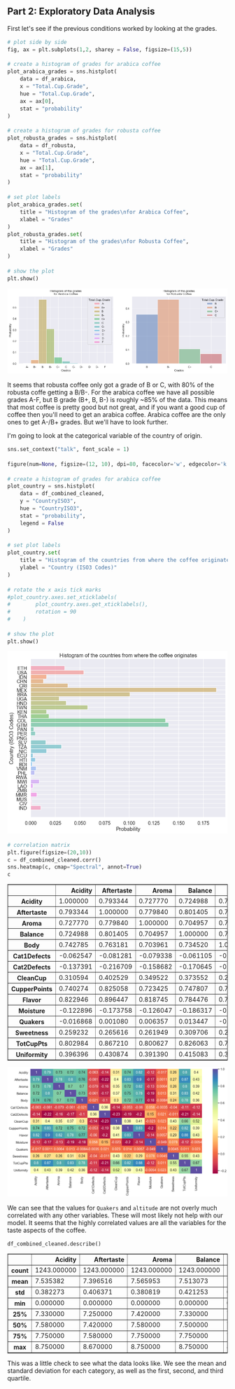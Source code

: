 ## Part 2: Exploratory Data Analysis

First let's see if the previous conditions worked by looking at the grades.


```python
# plot side by side
fig, ax = plt.subplots(1,2, sharey = False, figsize=(15,5))

# create a histogram of grades for arabica coffee
plot_arabica_grades = sns.histplot(
    data = df_arabica,
    x = "Total.Cup.Grade",
    hue = "Total.Cup.Grade",
    ax = ax[0],
    stat = "probability"
)

# create a histogram of grades for robusta coffee
plot_robusta_grades = sns.histplot(
    data = df_robusta,
    x = "Total.Cup.Grade",
    hue = "Total.Cup.Grade",
    ax = ax[1],
    stat = "probability"
)

# set plot labels
plot_arabica_grades.set(
    title = "Histogram of the grades\nfor Arabica Coffee",
    xlabel = "Grades"
)
plot_robusta_grades.set(
    title = "Histogram of the grades\nfor Robusta Coffee",
    xlabel = "Grades"
)

# show the plot
plt.show()
```



![png](code_output_files/code_output_44_0.png)



It seems that robusta coffee only got a grade of B or C, with 80% of the robusta coffe getting a B/B-. For the arabica coffee we have all possible grades A-F, but B grade (B+, B, B-) is roughly ~85% of the data. This means that most coffee is pretty good but not great, and if you want a good cup of coffee then you'll need to get an arabica coffee. Arabica coffee are the only ones to get A-/B+ grades. But we'll have to look further.

I'm going to look at the categorical variable of the country of origin.


```python
sns.set_context("talk", font_scale = 1)

figure(num=None, figsize=(12, 10), dpi=80, facecolor='w', edgecolor='k')

# create a histogram of grades for arabica coffee
plot_country = sns.histplot(
    data = df_combined_cleaned,
    y = "CountryISO3",
    hue = "CountryISO3",
    stat = "probability",
    legend = False
)

# set plot labels
plot_country.set(
    title = "Histogram of the countries from where the coffee originates",
    ylabel = "Country (ISO3 Codes)"
)

# rotate the x axis tick marks
#plot_country.axes.set_xticklabels(
#        plot_country.axes.get_xticklabels(),
#        rotation = 90
#    )

# show the plot
plt.show()
```



![png](code_output_files/code_output_46_0.png)




```python
# correlation matrix
plt.figure(figsize=(20,10))
c = df_combined_cleaned.corr()
sns.heatmap(c, cmap="Spectral", annot=True)
c
```




<div>
<style scoped>
    .dataframe tbody tr th:only-of-type {
        vertical-align: middle;
    }

    .dataframe tbody tr th {
        vertical-align: top;
    }

    .dataframe thead th {
        text-align: right;
    }
</style>
<table border="1" class="dataframe">
  <thead>
    <tr style="text-align: right;">
      <th></th>
      <th>Acidity</th>
      <th>Aftertaste</th>
      <th>Aroma</th>
      <th>Balance</th>
      <th>Body</th>
      <th>Cat1Defects</th>
      <th>Cat2Defects</th>
      <th>CleanCup</th>
      <th>CupperPoints</th>
      <th>Flavor</th>
      <th>Moisture</th>
      <th>Quakers</th>
      <th>Sweetness</th>
      <th>TotCupPts</th>
      <th>Uniformity</th>
    </tr>
  </thead>
  <tbody>
    <tr>
      <th>Acidity</th>
      <td>1.000000</td>
      <td>0.793344</td>
      <td>0.727770</td>
      <td>0.724988</td>
      <td>0.742785</td>
      <td>-0.062547</td>
      <td>-0.137391</td>
      <td>0.310594</td>
      <td>0.740274</td>
      <td>0.822946</td>
      <td>-0.122896</td>
      <td>-0.016868</td>
      <td>0.259232</td>
      <td>0.802984</td>
      <td>0.396396</td>
    </tr>
    <tr>
      <th>Aftertaste</th>
      <td>0.793344</td>
      <td>1.000000</td>
      <td>0.779840</td>
      <td>0.801405</td>
      <td>0.763181</td>
      <td>-0.081281</td>
      <td>-0.216709</td>
      <td>0.402529</td>
      <td>0.825058</td>
      <td>0.896447</td>
      <td>-0.173758</td>
      <td>0.001080</td>
      <td>0.265616</td>
      <td>0.867210</td>
      <td>0.430874</td>
    </tr>
    <tr>
      <th>Aroma</th>
      <td>0.727770</td>
      <td>0.779840</td>
      <td>1.000000</td>
      <td>0.704957</td>
      <td>0.703961</td>
      <td>-0.079338</td>
      <td>-0.158682</td>
      <td>0.349522</td>
      <td>0.723425</td>
      <td>0.818745</td>
      <td>-0.126047</td>
      <td>0.006357</td>
      <td>0.261949</td>
      <td>0.800627</td>
      <td>0.391390</td>
    </tr>
    <tr>
      <th>Balance</th>
      <td>0.724988</td>
      <td>0.801405</td>
      <td>0.704957</td>
      <td>1.000000</td>
      <td>0.734520</td>
      <td>-0.061105</td>
      <td>-0.170645</td>
      <td>0.373552</td>
      <td>0.747807</td>
      <td>0.784476</td>
      <td>-0.186317</td>
      <td>0.013447</td>
      <td>0.309706</td>
      <td>0.826063</td>
      <td>0.415083</td>
    </tr>
    <tr>
      <th>Body</th>
      <td>0.742785</td>
      <td>0.763181</td>
      <td>0.703961</td>
      <td>0.734520</td>
      <td>1.000000</td>
      <td>-0.021391</td>
      <td>-0.099822</td>
      <td>0.297834</td>
      <td>0.716201</td>
      <td>0.765929</td>
      <td>-0.178478</td>
      <td>-0.008426</td>
      <td>0.242451</td>
      <td>0.775655</td>
      <td>0.360084</td>
    </tr>
    <tr>
      <th>Cat1Defects</th>
      <td>-0.062547</td>
      <td>-0.081281</td>
      <td>-0.079338</td>
      <td>-0.061105</td>
      <td>-0.021391</td>
      <td>1.000000</td>
      <td>0.359069</td>
      <td>-0.142758</td>
      <td>-0.053130</td>
      <td>-0.059526</td>
      <td>0.057624</td>
      <td>-0.003466</td>
      <td>-0.039930</td>
      <td>-0.106256</td>
      <td>-0.117008</td>
    </tr>
    <tr>
      <th>Cat2Defects</th>
      <td>-0.137391</td>
      <td>-0.216709</td>
      <td>-0.158682</td>
      <td>-0.170645</td>
      <td>-0.099822</td>
      <td>0.359069</td>
      <td>1.000000</td>
      <td>-0.233876</td>
      <td>-0.189402</td>
      <td>-0.195007</td>
      <td>0.148900</td>
      <td>0.021026</td>
      <td>-0.010961</td>
      <td>-0.210043</td>
      <td>-0.143487</td>
    </tr>
    <tr>
      <th>CleanCup</th>
      <td>0.310594</td>
      <td>0.402529</td>
      <td>0.349522</td>
      <td>0.373552</td>
      <td>0.297834</td>
      <td>-0.142758</td>
      <td>-0.233876</td>
      <td>1.000000</td>
      <td>0.375545</td>
      <td>0.406394</td>
      <td>-0.022666</td>
      <td>0.022599</td>
      <td>0.425608</td>
      <td>0.661929</td>
      <td>0.517351</td>
    </tr>
    <tr>
      <th>CupperPoints</th>
      <td>0.740274</td>
      <td>0.825058</td>
      <td>0.723425</td>
      <td>0.747807</td>
      <td>0.716201</td>
      <td>-0.053130</td>
      <td>-0.189402</td>
      <td>0.375545</td>
      <td>1.000000</td>
      <td>0.825150</td>
      <td>-0.197484</td>
      <td>0.013542</td>
      <td>0.219767</td>
      <td>0.817928</td>
      <td>0.386805</td>
    </tr>
    <tr>
      <th>Flavor</th>
      <td>0.822946</td>
      <td>0.896447</td>
      <td>0.818745</td>
      <td>0.784476</td>
      <td>0.765929</td>
      <td>-0.059526</td>
      <td>-0.195007</td>
      <td>0.406394</td>
      <td>0.825150</td>
      <td>1.000000</td>
      <td>-0.142875</td>
      <td>0.005724</td>
      <td>0.288754</td>
      <td>0.877383</td>
      <td>0.429437</td>
    </tr>
    <tr>
      <th>Moisture</th>
      <td>-0.122896</td>
      <td>-0.173758</td>
      <td>-0.126047</td>
      <td>-0.186317</td>
      <td>-0.178478</td>
      <td>0.057624</td>
      <td>0.148900</td>
      <td>-0.022666</td>
      <td>-0.197484</td>
      <td>-0.142875</td>
      <td>1.000000</td>
      <td>-0.048538</td>
      <td>0.078123</td>
      <td>-0.120556</td>
      <td>-0.005425</td>
    </tr>
    <tr>
      <th>Quakers</th>
      <td>-0.016868</td>
      <td>0.001080</td>
      <td>0.006357</td>
      <td>0.013447</td>
      <td>-0.008426</td>
      <td>-0.003466</td>
      <td>0.021026</td>
      <td>0.022599</td>
      <td>0.013542</td>
      <td>0.005724</td>
      <td>-0.048538</td>
      <td>1.000000</td>
      <td>0.004533</td>
      <td>0.011390</td>
      <td>0.022671</td>
    </tr>
    <tr>
      <th>Sweetness</th>
      <td>0.259232</td>
      <td>0.265616</td>
      <td>0.261949</td>
      <td>0.309706</td>
      <td>0.242451</td>
      <td>-0.039930</td>
      <td>-0.010961</td>
      <td>0.425608</td>
      <td>0.219767</td>
      <td>0.288754</td>
      <td>0.078123</td>
      <td>0.004533</td>
      <td>1.000000</td>
      <td>0.546976</td>
      <td>0.428832</td>
    </tr>
    <tr>
      <th>TotCupPts</th>
      <td>0.802984</td>
      <td>0.867210</td>
      <td>0.800627</td>
      <td>0.826063</td>
      <td>0.775655</td>
      <td>-0.106256</td>
      <td>-0.210043</td>
      <td>0.661929</td>
      <td>0.817928</td>
      <td>0.877383</td>
      <td>-0.120556</td>
      <td>0.011390</td>
      <td>0.546976</td>
      <td>1.000000</td>
      <td>0.665193</td>
    </tr>
    <tr>
      <th>Uniformity</th>
      <td>0.396396</td>
      <td>0.430874</td>
      <td>0.391390</td>
      <td>0.415083</td>
      <td>0.360084</td>
      <td>-0.117008</td>
      <td>-0.143487</td>
      <td>0.517351</td>
      <td>0.386805</td>
      <td>0.429437</td>
      <td>-0.005425</td>
      <td>0.022671</td>
      <td>0.428832</td>
      <td>0.665193</td>
      <td>1.000000</td>
    </tr>
  </tbody>
</table>
</div>





![png](code_output_files/code_output_47_1.png)



We can see that the values for `Quakers` and `altitude` are not overly much correlated with any other variables. These will most likely not help with our model. It seems that the highly correlated values are all the variables for the taste aspects of the coffee.


```python
df_combined_cleaned.describe()
```




<div>
<style scoped>
    .dataframe tbody tr th:only-of-type {
        vertical-align: middle;
    }

    .dataframe tbody tr th {
        vertical-align: top;
    }

    .dataframe thead th {
        text-align: right;
    }
</style>
<table border="1" class="dataframe">
  <thead>
    <tr style="text-align: right;">
      <th></th>
      <th>Acidity</th>
      <th>Aftertaste</th>
      <th>Aroma</th>
      <th>Balance</th>
      <th>Body</th>
      <th>Cat1Defects</th>
      <th>Cat2Defects</th>
      <th>CleanCup</th>
      <th>CupperPoints</th>
      <th>Flavor</th>
      <th>Moisture</th>
      <th>Quakers</th>
      <th>Sweetness</th>
      <th>TotCupPts</th>
      <th>Uniformity</th>
    </tr>
  </thead>
  <tbody>
    <tr>
      <th>count</th>
      <td>1243.000000</td>
      <td>1243.000000</td>
      <td>1243.000000</td>
      <td>1243.000000</td>
      <td>1243.000000</td>
      <td>1243.000000</td>
      <td>1243.000000</td>
      <td>1243.000000</td>
      <td>1243.000000</td>
      <td>1243.000000</td>
      <td>1243.000000</td>
      <td>1243.000000</td>
      <td>1243.000000</td>
      <td>1243.000000</td>
      <td>1243.000000</td>
    </tr>
    <tr>
      <th>mean</th>
      <td>7.535382</td>
      <td>7.396516</td>
      <td>7.565953</td>
      <td>7.513073</td>
      <td>7.517289</td>
      <td>0.409493</td>
      <td>3.616251</td>
      <td>9.836331</td>
      <td>7.492285</td>
      <td>7.518608</td>
      <td>0.089759</td>
      <td>0.169751</td>
      <td>9.856710</td>
      <td>82.070024</td>
      <td>9.837691</td>
    </tr>
    <tr>
      <th>std</th>
      <td>0.382273</td>
      <td>0.406371</td>
      <td>0.380819</td>
      <td>0.421253</td>
      <td>0.361576</td>
      <td>1.822778</td>
      <td>5.394722</td>
      <td>0.778128</td>
      <td>0.463193</td>
      <td>0.402209</td>
      <td>0.046934</td>
      <td>0.816093</td>
      <td>0.632045</td>
      <td>3.557775</td>
      <td>0.559074</td>
    </tr>
    <tr>
      <th>min</th>
      <td>0.000000</td>
      <td>0.000000</td>
      <td>0.000000</td>
      <td>0.000000</td>
      <td>0.000000</td>
      <td>0.000000</td>
      <td>0.000000</td>
      <td>0.000000</td>
      <td>0.000000</td>
      <td>0.000000</td>
      <td>0.000000</td>
      <td>0.000000</td>
      <td>0.000000</td>
      <td>0.000000</td>
      <td>0.000000</td>
    </tr>
    <tr>
      <th>25%</th>
      <td>7.330000</td>
      <td>7.250000</td>
      <td>7.420000</td>
      <td>7.330000</td>
      <td>7.330000</td>
      <td>0.000000</td>
      <td>0.000000</td>
      <td>10.000000</td>
      <td>7.250000</td>
      <td>7.330000</td>
      <td>0.095000</td>
      <td>0.000000</td>
      <td>10.000000</td>
      <td>81.080000</td>
      <td>10.000000</td>
    </tr>
    <tr>
      <th>50%</th>
      <td>7.580000</td>
      <td>7.420000</td>
      <td>7.580000</td>
      <td>7.500000</td>
      <td>7.500000</td>
      <td>0.000000</td>
      <td>2.000000</td>
      <td>10.000000</td>
      <td>7.500000</td>
      <td>7.580000</td>
      <td>0.110000</td>
      <td>0.000000</td>
      <td>10.000000</td>
      <td>82.500000</td>
      <td>10.000000</td>
    </tr>
    <tr>
      <th>75%</th>
      <td>7.750000</td>
      <td>7.580000</td>
      <td>7.750000</td>
      <td>7.750000</td>
      <td>7.670000</td>
      <td>0.000000</td>
      <td>4.000000</td>
      <td>10.000000</td>
      <td>7.750000</td>
      <td>7.750000</td>
      <td>0.120000</td>
      <td>0.000000</td>
      <td>10.000000</td>
      <td>83.670000</td>
      <td>10.000000</td>
    </tr>
    <tr>
      <th>max</th>
      <td>8.750000</td>
      <td>8.670000</td>
      <td>8.750000</td>
      <td>8.750000</td>
      <td>8.580000</td>
      <td>31.000000</td>
      <td>55.000000</td>
      <td>10.000000</td>
      <td>10.000000</td>
      <td>8.830000</td>
      <td>0.200000</td>
      <td>11.000000</td>
      <td>10.000000</td>
      <td>90.580000</td>
      <td>10.000000</td>
    </tr>
  </tbody>
</table>
</div>



This was a little check to see what the data looks like. We see the mean and standard deviation for each category, as well as the first, second, and third quartile.
